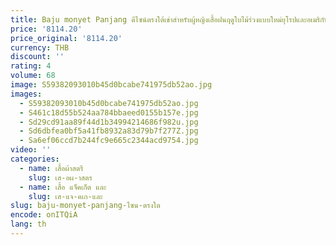 ```yaml
---
title: Baju monyet Panjang ดีไซน์ตรงใต้เข่าสำหรับผู้หญิงเสื้อฝนฤดูใบไม้ร่วงแบบใหม่ยุโรปและอเมริกัน
price: '8114.20'
price_original: '8114.20'
currency: THB
discount: ''
rating: 4
volume: 68
image: S59382093010b45d0bcabe741975db52ao.jpg
images:
  - S59382093010b45d0bcabe741975db52ao.jpg
  - S461c18d55b524aa784bbaeed0155b157e.jpg
  - Sd29cd91aa89f44d1b34994214686f982u.jpg
  - Sd6dbfea0bf5a41fb8932a83d79b7f277Z.jpg
  - Sa6ef06ccd7b244fc9e665c2344acd9754.jpg
video: ''
categories:
  - name: เสื้อผ้าสตรี
    slug: เส-อผ-าสตร
  - name: เสื้อ แจ็คเก็ต และ
    slug: เส-แจ-คเก-และ
slug: baju-monyet-panjang-ไซน-ตรงใต
encode: onITQiA
lang: th
---
```

  